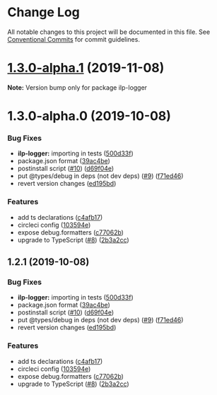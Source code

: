 # Change Log

All notable changes to this project will be documented in this file.
See [Conventional Commits](https://conventionalcommits.org) for commit guidelines.

# [1.3.0-alpha.1](https://github.com/interledgerjs/interledgerjs/compare/ilp-logger@1.3.0-alpha.0...ilp-logger@1.3.0-alpha.1) (2019-11-08)

**Note:** Version bump only for package ilp-logger





# 1.3.0-alpha.0 (2019-10-08)


### Bug Fixes

* **ilp-logger:** importing in tests ([500d33f](https://github.com/interledgerjs/interledgerjs/commit/500d33f))
* package.json format ([39ac4be](https://github.com/interledgerjs/interledgerjs/commit/39ac4be))
* postinstall script ([#10](https://github.com/interledgerjs/interledgerjs/issues/10)) ([d69f04e](https://github.com/interledgerjs/interledgerjs/commit/d69f04e))
* put @types/debug in deps (not dev deps) ([#9](https://github.com/interledgerjs/interledgerjs/issues/9)) ([f71ed46](https://github.com/interledgerjs/interledgerjs/commit/f71ed46))
* revert version changes ([ed195bd](https://github.com/interledgerjs/interledgerjs/commit/ed195bd))


### Features

* add ts declarations ([c4afb17](https://github.com/interledgerjs/interledgerjs/commit/c4afb17))
* circleci config ([103594e](https://github.com/interledgerjs/interledgerjs/commit/103594e))
* expose debug.formatters ([c77062b](https://github.com/interledgerjs/interledgerjs/commit/c77062b))
* upgrade to TypeScript ([#8](https://github.com/interledgerjs/interledgerjs/issues/8)) ([2b3a2cc](https://github.com/interledgerjs/interledgerjs/commit/2b3a2cc))





## 1.2.1 (2019-10-08)


### Bug Fixes

* **ilp-logger:** importing in tests ([500d33f](https://github.com/interledgerjs/interledgerjs/commit/500d33f))
* package.json format ([39ac4be](https://github.com/interledgerjs/interledgerjs/commit/39ac4be))
* postinstall script ([#10](https://github.com/interledgerjs/interledgerjs/issues/10)) ([d69f04e](https://github.com/interledgerjs/interledgerjs/commit/d69f04e))
* put @types/debug in deps (not dev deps) ([#9](https://github.com/interledgerjs/interledgerjs/issues/9)) ([f71ed46](https://github.com/interledgerjs/interledgerjs/commit/f71ed46))
* revert version changes ([ed195bd](https://github.com/interledgerjs/interledgerjs/commit/ed195bd))


### Features

* add ts declarations ([c4afb17](https://github.com/interledgerjs/interledgerjs/commit/c4afb17))
* circleci config ([103594e](https://github.com/interledgerjs/interledgerjs/commit/103594e))
* expose debug.formatters ([c77062b](https://github.com/interledgerjs/interledgerjs/commit/c77062b))
* upgrade to TypeScript ([#8](https://github.com/interledgerjs/interledgerjs/issues/8)) ([2b3a2cc](https://github.com/interledgerjs/interledgerjs/commit/2b3a2cc))
